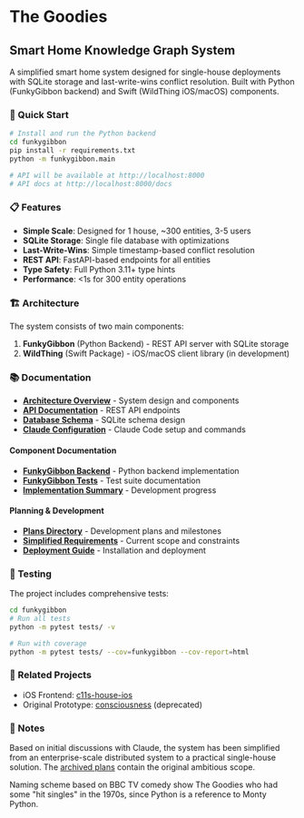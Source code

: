 # The Goodies

## Smart Home Knowledge Graph System

A simplified smart home system designed for single-house deployments with SQLite storage and last-write-wins conflict resolution. Built with Python (FunkyGibbon backend) and Swift (WildThing iOS/macOS) components.

### 🚀 Quick Start

```bash
# Install and run the Python backend
cd funkygibbon
pip install -r requirements.txt
python -m funkygibbon.main

# API will be available at http://localhost:8000
# API docs at http://localhost:8000/docs
```

### 📋 Features

- **Simple Scale**: Designed for 1 house, ~300 entities, 3-5 users
- **SQLite Storage**: Single file database with optimizations
- **Last-Write-Wins**: Simple timestamp-based conflict resolution
- **REST API**: FastAPI-based endpoints for all entities
- **Type Safety**: Full Python 3.11+ type hints
- **Performance**: <1s for 300 entity operations

### 🏗️ Architecture

The system consists of two main components:

1. **FunkyGibbon** (Python Backend) - REST API server with SQLite storage
2. **WildThing** (Swift Package) - iOS/macOS client library (in development)

### 📚 Documentation

- **[Architecture Overview](architecture/SYSTEM_ARCHITECTURE.md)** - System design and components
- **[API Documentation](architecture/api/MCP_TOOLS_API.md)** - REST API endpoints
- **[Database Schema](architecture/database/SCHEMA_DESIGN_DECISIONS.md)** - SQLite schema design
- **[Claude Configuration](docs/CLAUDE_CONFIGURATION.md)** - Claude Code setup and commands

#### Component Documentation

- **[FunkyGibbon Backend](funkygibbon/README.md)** - Python backend implementation
- **[FunkyGibbon Tests](funkygibbon/TEST_SUMMARY.md)** - Test suite documentation
- **[Implementation Summary](funkygibbon/IMPLEMENTATION_SUMMARY.md)** - Development progress

#### Planning & Development

- **[Plans Directory](plans/README.md)** - Development plans and milestones
- **[Simplified Requirements](plans/simplified-requirements.md)** - Current scope and constraints
- **[Deployment Guide](plans/deployment-plan.md)** - Installation and deployment

### 🧪 Testing

The project includes comprehensive tests:

```bash
cd funkygibbon
# Run all tests
python -m pytest tests/ -v

# Run with coverage
python -m pytest tests/ --cov=funkygibbon --cov-report=html
```

### 🔗 Related Projects

- iOS Frontend: [c11s-house-ios](https://github.com/adrianco/c11s-house-ios)
- Original Prototype: [consciousness](https://github.com/adrianco/consciousness) (deprecated)

### 📝 Notes

Based on initial discussions with Claude, the system has been simplified from an enterprise-scale distributed system to a practical single-house solution. The [archived plans](plans/archive/) contain the original ambitious scope.

Naming scheme based on BBC TV comedy show The Goodies who had some "hit singles" in the 1970s, since Python is a reference to Monty Python.
